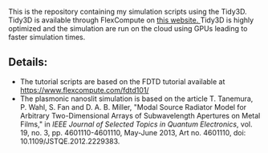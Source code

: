 This is the repository containing my simulation scripts using the Tidy3D. Tidy3D is available through FlexCompute on <a href="https://www.flexcompute.com/tidy3d/solver/"> this website. </a>
Tidy3D is highly optimized and the simulation are run on the cloud using GPUs leading to faster simulation times. 

## Details:
 - The tutorial scripts are based on the FDTD tutorial available at https://www.flexcompute.com/fdtd101/
 - The plasmonic nanoslit simulation is based on the article T. Tanemura, P. Wahl, S. Fan and D. A. B. Miller, "Modal Source Radiator Model for Arbitrary Two-Dimensional Arrays of Subwavelength Apertures on Metal Films," in *IEEE Journal of Selected Topics in Quantum Electronics*, vol. 19, no. 3, pp. 4601110-4601110, May-June 2013, Art no. 4601110, doi: 10.1109/JSTQE.2012.2229383.